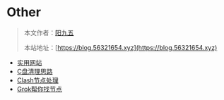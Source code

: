 # Other

> 本文作者：[阳九五](https://github.com/CN-YoungYang)
>
> 本站地址：[https://blog.56321654.xyz](https://blog.56321654.xyz)

- [实用网站](./Articles/实用网站.md)
- [C盘清理思路](./Articles/C盘清理思路.md)
- [Clash节点处理](./Articles/Clash节点处理.md)
- [Grok帮你找节点](./Articles/Grok帮你找节点.md)